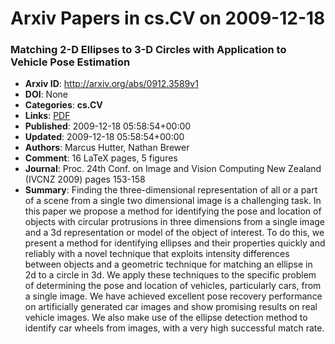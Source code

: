 # Arxiv Papers in cs.CV on 2009-12-18
### Matching 2-D Ellipses to 3-D Circles with Application to Vehicle Pose Estimation
- **Arxiv ID**: http://arxiv.org/abs/0912.3589v1
- **DOI**: None
- **Categories**: **cs.CV**
- **Links**: [PDF](http://arxiv.org/pdf/0912.3589v1)
- **Published**: 2009-12-18 05:58:54+00:00
- **Updated**: 2009-12-18 05:58:54+00:00
- **Authors**: Marcus Hutter, Nathan Brewer
- **Comment**: 16 LaTeX pages, 5 figures
- **Journal**: Proc. 24th Conf. on Image and Vision Computing New Zealand (IVCNZ
  2009) pages 153-158
- **Summary**: Finding the three-dimensional representation of all or a part of a scene from a single two dimensional image is a challenging task. In this paper we propose a method for identifying the pose and location of objects with circular protrusions in three dimensions from a single image and a 3d representation or model of the object of interest. To do this, we present a method for identifying ellipses and their properties quickly and reliably with a novel technique that exploits intensity differences between objects and a geometric technique for matching an ellipse in 2d to a circle in 3d.   We apply these techniques to the specific problem of determining the pose and location of vehicles, particularly cars, from a single image. We have achieved excellent pose recovery performance on artificially generated car images and show promising results on real vehicle images. We also make use of the ellipse detection method to identify car wheels from images, with a very high successful match rate.



